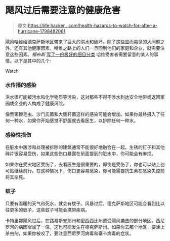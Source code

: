 # 飓风过后需要注意的健康危害

> 原文:[https://life hacker . com/health-hazards-to-watch-for-after-a-hurricane-1798482061](https://lifehacker.com/health-hazards-to-watch-out-for-after-a-hurricane-1798482061)

飓风哈维给德克萨斯地区带来了巨大的洪水和破坏。除了这些显而易见的大问题之外，还有其他健康因素，哈维之路上的人们一旦回到他们的家庭和企业，就需要注意这些因素。*福布斯* [写了一份极好的细目分类](https://www.forbes.com/sites/judystone/2017/08/26/hidden-health-hazards-after-hurricanes-what-to-expect-after-harvey/#6fdda09931a6) 哈维受害者需要留意的某人的事情。以下是其中的几个:

Watch

### 水传播的感染

洪水很可能被污水和化学物质等污染，这对那些不得不涉水到达安全地带或返回家园或企业的人构成了健康风险。

像贾第鞭毛虫、沙门氏菌和大肠杆菌这样的感染可能会增加。如果你最终摄入了任何一种水，如果你开始感觉不舒服就去看医生，以排除任何一种水。

### 感染性损伤

在脏水中跋涉和处理被拆除的建筑通常不能很好地融合在一起。生锈的钉子和其他碎片很容易受伤，如果这些伤口暴露在前面提到的脏水中，你可能会有麻烦。

如果你在受灾地区受伤了，去看医生是很重要的，即使是受伤了，你也可以贴上创可贴继续前行。在这种情况下，伤口更容易感染，你可能需要抗生素在感染失控前将其杀死。

### 蚊子

只要有温暖的天气和死水，就会有蚊子。风暴过后，德克萨斯地区可能会看到比以往更多的蚊子，这些蚊子可能会携带疾病。

卡特里娜飓风过后，在路易斯安那州和密西西比州遭受飓风袭击的部分地区，西尼罗河的病因增加了一倍。这也可能发生在德克萨斯州。如果你去那个地区，要涂上杀虫剂，如果你被咬了，要注意西尼罗河病毒和寨卡病毒的症状。